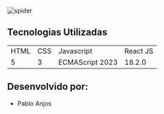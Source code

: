 ![spider](https://github.com/user-attachments/assets/e88787d6-7d14-45c4-a53d-a4769b3b7d66)



## Tecnologias Utilizadas

<table>
  <tr>
    <td>HTML</td>
    <td>CSS</td>
    <td>Javascript</td>
    <td>React JS</td>
  </tr>
  <tr>
    <td>5</td>
    <td>3</td>
    <td>ECMAScript 2023</td>
    <td>18.2.0</td>
  </tr>
</table>

## Desenvolvido por: 

- Pablo Anjos
